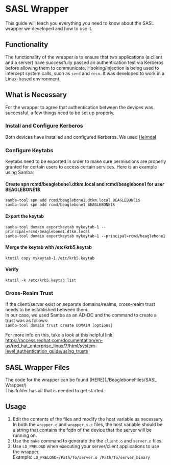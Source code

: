 # SASL Wrapper
This guide will teach you everything you need to know about the SASL wrapper we developed and how to use it.  

## Functionality
The functionality of the wrapper is to ensure that two applications (a client and a server) have successfully passed an authentication test via Kerberos before allowing them to communicate. Hooking/injection is being used to intercept system calls, such as `send` and `recv`. It was developed to work in a Linux-based environment.  

## What is Necessary
For the wrapper to agree that authentication between the devices was successful, a few things need to be set up properly.  

### Install and Configure Kerberos  
Both devices have installed and configured Kerberos. We used [Heimdal](https://www.h5l.org/)

### Configure Keytabs
Keytabs need to be exported in order to make sure permissions are properly granted for certain users to access certain services. Here is an example using Samba:  

#### Create spn rcmd/beaglebone1.dtkm.local and rcmd/beaglebone1 for user BEAGLEBONE1$
`samba-tool spn add rcmd/beaglebone1.dtkm.local BEAGLEBONE1$`  
`samba-tool spn add rcmd/beaglebone1 BEAGLEBONE1$`  

#### Export the keytab
`samba-tool domain exportkeytab mykeytab-1 --principal=rcmd/beaglebone1.dtkm.local`  
`samba-tool domain exportkeytab mykeytab-1 --principal=rcmd/beaglebone1`  

#### Merge the keytab with /etc/krb5.keytab  
`ktutil copy mykeytab-1 /etc/krb5.keytab`  

#### Verify
`ktutil -k /etc/krb5.keytab list`  

### Cross-Realm Trust
If the client/server exist on separate domains/realms, cross-realm trust needs to be established between them.  
In our case, we used Samba as an AD-DC and the command to create a trust was as follows:  
`samba-tool domain trust create DOMAIN [options]`  

For more info on this, take a look at this helpful link:  
https://access.redhat.com/documentation/en-us/red_hat_enterprise_linux/7/html/system-level_authentication_guide/using_trusts

## SASL Wrapper Files
The code for the wrapper can be found [HERE](./BeagleboneFiles/SASL Wrapper/)  
This folder has all that is needed to get started.  

## Usage
1. Edit the contents of the files and modify the host variable as necessary. In both the `wrapper.c` and `wrapper_s.c` files, the host variable should be a string that contains the fqdn of the device that the server will be running on.  
2. Use the `make` command to generate the the `client.o` and `server.o` files.  
3. Use `LD_PRELOAD` when executing your server/client applications to use the wrapper.  
Example: `LD_PRELOAD=/Path/To/server.o /Path/To/server_binary`  
